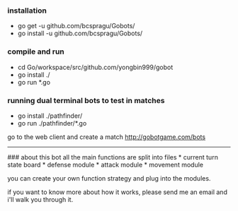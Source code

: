 
### installation
* go get -u github.com/bcspragu/Gobots/
* go install -u github.com/bcspragu/Gobots/

### compile and run
* cd Go/workspace/src/github.com/yongbin999/gobot
* go install ./
* go run *.go

### running dual terminal bots to test in matches
* go install ./pathfinder/
* go run ./pathfinder/*.go

go to the web client and create a match
http://gobotgame.com/bots

<hr>
### about this bot
all the main functions are split into files
* current turn state board
* defense module
* attack module
* movement module 

you can create your own function strategy and plug into the modules.

if you want to know more about how it works, please send me an email and i'll walk you through it.